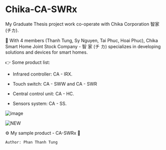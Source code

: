 # Chika-CA-SWRx

My Graduate Thesis project work co-operate with Chika Corporation 智家 (チカ).

📍 With 4 members (Thanh Tung, Sy Nguyen, Tai Phuc, Hoai Phuc), Chika Smart Home Joint Stock Company - 智 家 (チ カ) specializes in developing  solutions and devices for smart homes.

👉 Some product list:

- Infrared controller: CA - IRX.

- Touch switch: CA - SWW and CA - SWR

- Central control unit: CA - HC.

- Sensors system: CA - SS.


![image](https://user-images.githubusercontent.com/48848418/72683184-a8249100-3b07-11ea-97ea-71700537be0d.png)

![NEW](https://user-images.githubusercontent.com/48848418/75621707-52450d80-5bca-11ea-890a-4d9dab182267.png)


⚙️ My sample product - CA-SWRx 💎


    Author: Phan Thanh Tung
